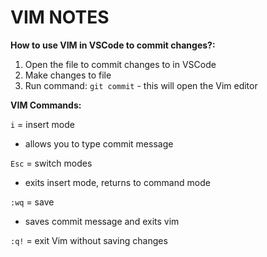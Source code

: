# VIM NOTES

**How to use VIM in VSCode to commit changes?:**

1. Open the file to commit changes to in VSCode
2. Make changes to file
3. Run command: `git commit` - this will open the Vim editor

**VIM Commands:**

`i` = insert mode

- allows you to type commit message

`Esc` = switch modes

- exits insert mode, returns to command mode

`:wq` = save

- saves commit message and exits vim

`:q!` = exit Vim without saving changes
